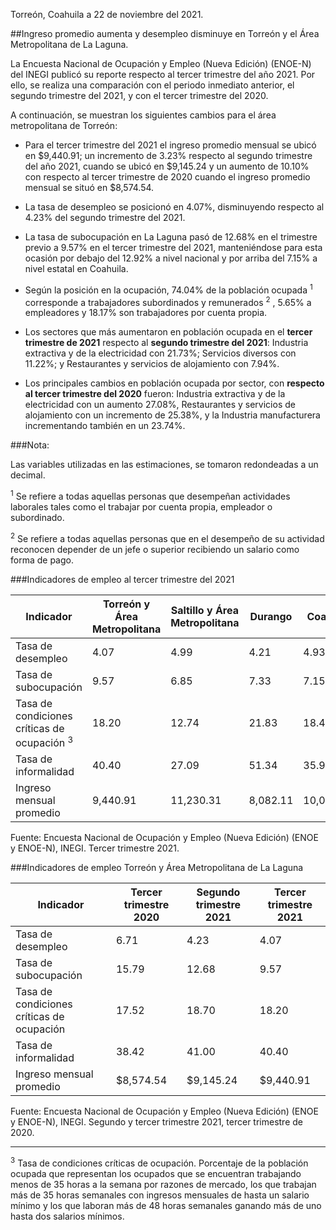 
Torreón, Coahuila a 22 de noviembre del 2021.

##Ingreso promedio aumenta y desempleo disminuye en Torreón y el Área Metropolitana de La Laguna.

La Encuesta Nacional de Ocupación y Empleo (Nueva Edición) (ENOE-N) del INEGI publicó su reporte respecto al tercer trimestre del año 2021. Por ello, se realiza una comparación con el periodo inmediato anterior, el segundo trimestre del 2021, y con el tercer trimestre del 2020.

A continuación, se muestran los siguientes cambios para el área metropolitana de Torreón:

- Para el tercer trimestre del 2021 el ingreso promedio mensual se ubicó en $9,440.91; un incremento de 3.23% respecto al segundo trimestre del año 2021, cuando se ubicó en $9,145.24 y un aumento de 10.10% con respecto al tercer trimestre de 2020 cuando el ingreso promedio mensual se situó en $8,574.54.

- La tasa de desempleo se posicionó en 4.07%, disminuyendo respecto al 4.23% del segundo trimestre del 2021.

- La tasa de subocupación en La Laguna pasó de 12.68% en el trimestre previo a 9.57% en el tercer trimestre del 2021, manteniéndose para esta ocasión por debajo del 12.92% a nivel nacional y por arriba del 7.15% a nivel estatal en Coahuila.

- Según la posición en la ocupación, 74.04% de la población ocupada <sup>1</sup> corresponde a trabajadores subordinados y remunerados <sup>2</sup> , 5.65% a empleadores y 18.17% son trabajadores por cuenta propia.

- Los sectores que más aumentaron en población ocupada en el **tercer trimestre de 2021** respecto al **segundo trimestre del 2021**: Industria extractiva y de la electricidad con 21.73%; Servicios diversos con 11.22%; y Restaurantes y servicios de alojamiento con 7.94%.

- Los principales cambios en población ocupada por sector, con **respecto al tercer trimestre del 2020** fueron: Industria extractiva y de la electricidad con un aumento 27.08%, Restaurantes y servicios de alojamiento con un incremento de 25.38%, y la Industria manufacturera incrementando también en un 23.74%.

###Nota:

Las variables utilizadas en las estimaciones, se tomaron redondeadas a un decimal.

<sup>1</sup> Se refiere a todas aquellas personas que desempeñan actividades laborales tales como el trabajar por cuenta propia,
empleador o subordinado.

<sup>2</sup> Se refiere a todas aquellas personas que en el desempeño de su actividad reconocen depender de un jefe o superior recibiendo un salario como forma de pago.

###Indicadores de empleo al tercer trimestre del 2021

Indicador                                              |Torreón y Área Metropolitana   |Saltillo y Área Metropolitana  |Durango  |Coahuila   |Nacional|
-------------------------------------------------------|-------------------------------|-------------------------------|---------|-----------|--------|
Tasa de desempleo                                      | 4.07                          |                        4.99   | 4.21    | 4.93      |4.24    |
Tasa de subocupación                                   | 9.57                          |                        6.85   | 7.33    | 7.15      |12.92   |
Tasa de condiciones críticas de ocupación <sup>3</sup> | 18.20                         |                       12.74   |21.83    |18.40      |24.48   |
Tasa de informalidad                                   | 40.40                         |                       27.09   |51.34    |35.99      |56.30   |
Ingreso mensual promedio                               | 9,440.91                      |                   11,230.31   |8,082.11 |10,016.16  |8,680.65|

Fuente: Encuesta Nacional de Ocupación y Empleo (Nueva Edición) (ENOE y ENOE-N), INEGI.
Tercer trimestre 2021.

###Indicadores de empleo Torreón y Área Metropolitana de La Laguna

Indicador                                    |Tercer trimestre 2020  |Segundo trimestre 2021 |Tercer trimestre 2021|
---------------------------------------------|-----------------------|-----------------------|---------------------|
Tasa de desempleo                            |6.71                   |4.23                   |4.07                 |
Tasa de subocupación                         |15.79                  |12.68                  |9.57                 |
Tasa de condiciones críticas de ocupación    |17.52                  |18.70                  |18.20                |
Tasa de informalidad                         |38.42                  |41.00                  |40.40                |
Ingreso mensual promedio                     |$8,574.54              |$9,145.24              |$9,440.91            |

Fuente: Encuesta Nacional de Ocupación y Empleo (Nueva Edición) (ENOE y ENOE-N), INEGI.
Segundo y tercer trimestre 2021, tercer trimestre de 2020.
__________________________________

<sup>3</sup> Tasa de condiciones críticas de ocupación. Porcentaje de la población ocupada que representan los ocupados que se encuentran trabajando menos de 35 horas a la semana por razones de mercado, los que trabajan más de 35 horas semanales con ingresos mensuales de hasta un salario mínimo y los que laboran más de 48 horas semanales ganando más de uno hasta dos salarios mínimos.
